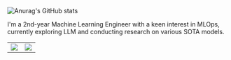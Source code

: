 ![Anurag's GitHub stats](https://github-readme-stats.vercel.app/api?username=devsoojin&show_icons=true&theme=radical)

I'm a 2nd-year Machine Learning Engineer with a keen interest in MLOps, currently exploring LLM and conducting research on various SOTA models.


<table style="border: none;">
<tr>
    <td>
    <a href="/" target="_blank"><img src="https://img.shields.io/badge/dev.soojin.an@gmail.com-000000?style=flat-square&logo=Gmail&logoColor=EA4335"/>
    </td>
    <td>
    <a href="https://www.linkedin.com/in/soojin-an-2954a9250?trk=people-guest_people_search-card" target="_blank"><img src="https://img.shields.io/badge/soojinAn-000000?style=flat-square&logo=LinkedIn&logoColor=0A66C2"/>
    </td>
</tr>
</table>